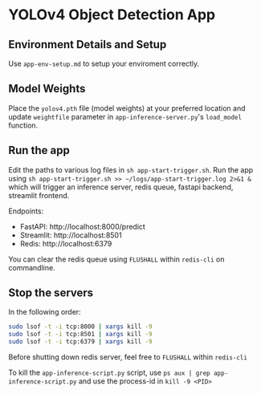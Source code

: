 # YOLOv4 Object Detection App

## Environment Details and Setup
Use `app-env-setup.md` to setup your enviroment correctly.

## Model Weights
Place the `yolov4.pth` file (model weights) at your preferred location and update `weightfile` parameter  in `app-inference-server.py`'s `load_model` function.

## Run the app
Edit the paths to various log files in `sh app-start-trigger.sh`.
Run the app using `sh app-start-trigger.sh >> ~/logs/app-start-trigger.log 2>&1 &` which will trigger an inference server, redis queue, fastapi backend, streamlit frontend.

Endpoints:
 - FastAPI: http://localhost:8000/predict
 - Streamlit: http://localhost:8501
 - Redis: http://localhost:6379

You can clear the redis queue using `FLUSHALL` within `redis-cli` on commandline.

## Stop the servers
In the following order:
```bash
sudo lsof -t -i tcp:8000 | xargs kill -9
sudo lsof -t -i tcp:8501 | xargs kill -9
sudo lsof -t -i tcp:6379 | xargs kill -9
```

Before shutting down redis server, feel free to `FLUSHALL` within `redis-cli`

To kill the `app-inference-script.py` script, use `ps aux | grep app-inference-script.py` and use the process-id in `kill -9 <PID>`
